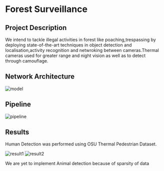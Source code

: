 # Forest Surveillance

## Project Description
We intend to tackle illegal activities in forest like poaching,trespassing by deploying state-of-the-art techniques in object detection and localisation,activity recognition and netwroking between cameras.Thermal cameras used for greater range and night vision as well as to detect through camouflage.

## Network Architecture
![model](https://github.com/iitmcvg/forest-surviellance/blob/master/g3docs/model.PNG)

## Pipeline
![pipeline](https://github.com/iitmcvg/forest-surviellance/blob/master/g3docs/Forest_Surveillance_Pipeline.jpg)

## Results 
Human Detection was performed using OSU Thermal Pedestrian Dataset.

![result1](https://github.com/iitmcvg/forest-surviellance/blob/master/g3docs/results/human_detect1.jpg)
![result2](https://github.com/iitmcvg/forest-surviellance/blob/master/g3docs/results/human_detect2.jpg)

We are yet to implement Animal detection because of sparsity of data
